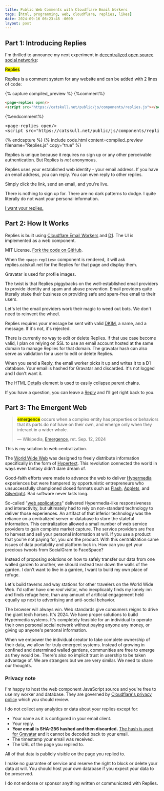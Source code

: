 ```yaml
---
title: Public Web Comments with Cloudflare Email Workers
tags: [html, programming, web, cloudflare, replies, likes]
date: 2024-09-16 06:23:48 -0600
layout: post
---
```

## Part 1: Introducing Replies

I'm thrilled to announce my next experiment in [decentralized open source social networks](https://catskull.net/likes):

<mark>Replies</mark>

Replies is a comment system for any website and can be added with 2 lines of code:

{% capture compiled_preview %}
{%comment%}
```html
<page-replies open/>
<script src="https://catskull.net/public/js/components/replies.js"></script>
```
{%endcomment%}
<div class="highlight highlight-text-html-basic"><pre><span class="pl-kos">&lt;</span><span class="pl-ent">page-replies</span> <span class="pl-c1">open</span>/&gt;
<span class="pl-kos">&lt;</span><span class="pl-ent">script</span> <span class="pl-c1">src</span>="<span class="pl-s">https://catskull.net/public/js/components/replies.js</span>"<span class="pl-kos">&gt;</span><span class="pl-kos">&lt;/</span><span class="pl-ent">script</span><span class="pl-kos">&gt;</span></pre></div>
{% endcapture %}
{% include code.html
  content=compiled_preview
  filename="Replies.js"
  copy="true"
%}

Replies is unique because it requires no sign up or any other perceivable authentication. But Replies is _not_ anonymous.

Replies uses your established web identity - your email address. If you have an email address, you can reply. You can even reply to other replies.

Simply click the link, send an email, and you're live.

There is nothing to sign up for. There are no dark patterns to dodge. I quite literally do not want your personal information.

<a href="mailto:reply@replies.catskull.net?subject=re:%20https://catskull.net/replies.html">I want your replies.</a>

## Part 2: How It Works

Replies is built using [Cloudflare Email Workers](https://developers.cloudflare.com/email-routing/email-workers/) and [D1](https://developers.cloudflare.com/d1/). The UI is implemented as a web component.

MIT License. [Fork the code on GitHub](https://github.com/catskull/replies).

When the `<page-replies>` component is rendered, it will ask replies.catskull.net for the Replies for that page and display them.

Gravatar is used for profile images.

The twist is that Replies piggybacks on the well-established email providers to provide identity and spam and abuse prevention. Email providers quite literally stake their business on providing safe and spam-free email to their users.

Let's let the email providers work their magic to weed out bots. We don't need to reinvent the wheel.

Replies requires your message be sent with valid [DKIM](https://en.wikipedia.org/wiki/DomainKeys_Identified_Mail), a name, and a message. If it's not, it's rejected.

There is currently no way to edit or delete Replies. If that use case become valid, I plan on relying on SSL to use an email account hosted at the same domain to manage Replies for that domain. The gravatar hash can also serve as validation for a user to edit or delete Replies.

When you send a Reply, the email worker picks it up and writes it to a D1 database. Your email is hashed for Gravatar and discarded. It's not logged and I don't want it.

The HTML [Details](https://developer.mozilla.org/en-US/docs/Web/HTML/Element/details) element is used to easily collapse parent chains.

If you have a question, you can leave a <a href="mailto:reply@replies.catskull.net?subject=re:%20https://catskull.net/replies.html">Reply</a> and I'll get right back to you.

## Part 3: The Emergent Web

> <mark>emergence</mark> occurs when a complex entity has properties or behaviors that its parts do not have on their own, and emerge only when they interact in a wider whole.
>
> — Wikipedia, [Emergence](https://en.wikipedia.org/wiki/Emergence), ret. Sep. 12, 2024

This is my solution to web centralization.

The [World Wide Web](https://en.wikipedia.org/wiki/World_Wide_Web) was designed to freely distribute information specifically in the form of [Hypertext](https://en.wikipedia.org/wiki/Hypertext). This revolution connected the world in ways even fantasy didn't dare dream of.

Good-faith efforts were made to advance the web to deliver [Hypermedia](https://en.wikipedia.org/wiki/Hypermedia) experiences but were hampered by opportunistic entrepreneurs who unsuccessfully championed closed formats such as [Flash](https://en.wikipedia.org/wiki/Adobe_Flash), [Applets](https://en.wikipedia.org/wiki/Java_applet), and [Silverlight](https://en.wikipedia.org/wiki/Microsoft_Silverlight). Bad software never lasts long.

So-called "[web applications](https://en.wikipedia.org/wiki/Web_application)" delivered Hypermedia-like responsiveness and interactivity, but ultimately had to rely on non-standard technology to deliver those experiences. An artifact of that inferior technology was the reliance on a centralized server or database to store the stateful information. This centralization allowed a small number of web service providers to gain complete market capture. The service providers are free to harvest and sell your personal information at will. If you use a product that you're not paying for, you _are_ the product. With this centralization came issues of data portability and platform lock in. How can you get your precious twoots from SocialGram to FaceSpace?

Instead of proposing solutions on how to safely transfer our data from one walled garden to another, we should instead tear down the walls of the garden. I don't want to live in a garden, I want to build my own place of refuge.

Let's build taverns and way stations for other travelers on the World Wide Web. I'd rather have one _real_ visitor, who inexplicably finds my lonely inn and finds refuge here, than any amount of artificial engagement held equally up next to advertising and anti-social behavior.

The browser will always win. Web standards give consumers reigns to drive the giant tech horses. It's 2024. We have proper solutions to build Hypermedia systems. It's completely feasible for an individual to operate their own personal social network without paying anyone any money, or giving up anyone's personal information.

When we empower the individual creator to take complete ownership of their data, we allow for truly emergent systems. Instead of growing in confined and determined walled gardens, communities are free to emerge as they would be. There's also no implicit trust in usership to be taken advantage of. We are strangers but we are very similar. We need to share our thoughts.

### Privacy note

I'm happy to host the web component JavaScript source and you're free to use my worker and database. They are governed by [Cloudflare's privacy policy](https://www.cloudflare.com/privacypolicy/) which you should review.

I do not collect any analytics or data about your replies except for:
- Your name as it is configured in your email client.
- Your reply.
- **Your email is SHA-256 hashed and then discarded.** [The hash is used for Gravatar](https://docs.gravatar.com/api/avatars/hash/) and it cannot be decoded back to your email.
- The timestamp your email was received.
- The URL of the page you replied to.

All of that data is publicly visible on the page you replied to.

I make no guarantee of service and reserve the right to block or delete your data at will. You should host your own database if you expect your data to be preserved.

I do not endorse or sponsor anything written or communicated with Replies.

